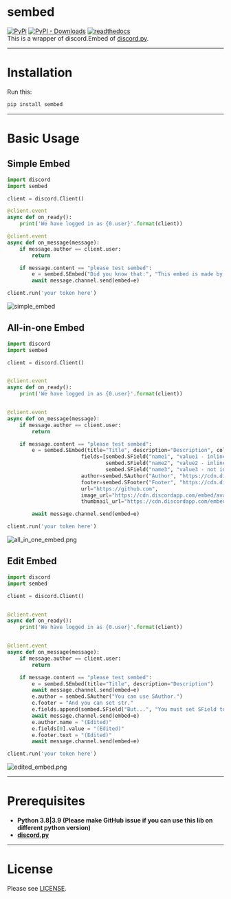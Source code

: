 # sembed
[![PyPi](https://img.shields.io/pypi/v/sembed.svg?style=flat-square)](https://pypi.org/project/sembed/) [![PyPI - Downloads](https://img.shields.io/badge/dynamic/json?style=flat-square&label=downloads&query=%24.total_downloads&url=https%3A%2F%2Fapi.pepy.tech%2Fapi%2Fprojects%2Fsembed)](https://pypi.org/project/sembed/) [![readthedocs](https://readthedocs.org/projects/sembed/badge/?version=latest&style=flat-square)](https://sembed.readthedocs.io)  
This is a wrapper of discord.Embed of [discord.py](https://github.com/Rapptz/discord.py).  
  
***
  
  
Installation
====
Run this:
```bash
pip install sembed
```

***
  
  
Basic Usage
=====

## Simple Embed

```python
import discord
import sembed

client = discord.Client()

@client.event
async def on_ready():
    print('We have logged in as {0.user}'.format(client))

@client.event
async def on_message(message):
    if message.author == client.user:
        return

    if message.content == "please test sembed":
        e = sembed.SEmbed("Did you know that:", "This embed is made by sembed!")
        await message.channel.send(embed=e)

client.run('your token here')
```
![simple_embed](https://raw.githubusercontent.com/sevenc-nanashi/sembed/main/docs/source/_static/simple_embed.png)

## All-in-one Embed

```python
import discord
import sembed

client = discord.Client()


@client.event
async def on_ready():
    print('We have logged in as {0.user}'.format(client))


@client.event
async def on_message(message):
    if message.author == client.user:
        return

    if message.content == "please test sembed":
        e = sembed.SEmbed(title="Title", description="Description", color=0x7289da,
                        fields=[sembed.SField("name1", "value1 - inline", True),
                                sembed.SField("name2", "value2 - inline", True),
                                sembed.SField("name3", "value3 - not inline", False)],
                        author=sembed.SAuthor("Author", "https://cdn.discordapp.com/avatars/686547120534454315/a_14261e094afcbfe4ab3abde42ac86987.gif", "https://discord.com"),
                        footer=sembed.SFooter("Footer", "https://cdn.discordapp.com/embed/avatars/2.png"),
                        url="https://github.com",
                        image_url="https://cdn.discordapp.com/embed/avatars/3.png",
                        thumbnail_url="https://cdn.discordapp.com/embed/avatars/0.png")

        await message.channel.send(embed=e)

client.run('your token here')
```
![all_in_one_embed.png](https://raw.githubusercontent.com/sevenc-nanashi/sembed/main/docs/source/_static/all_in_one_embed.png)

## Edit Embed

```python
import discord
import sembed

client = discord.Client()


@client.event
async def on_ready():
    print('We have logged in as {0.user}'.format(client))


@client.event
async def on_message(message):
    if message.author == client.user:
        return

    if message.content == "please test sembed":
        e = sembed.SEmbed(title="Title", description="Description")
        await message.channel.send(embed=e)
        e.author = sembed.SAuthor("You can use SAuthor.")
        e.footer = "And you can set str."
        e.fields.append(sembed.SField("But...", "You must set SField to fields :("))
        await message.channel.send(embed=e)
        e.author.name = "(Edited)"
        e.fields[0].value = "(Edited)"
        e.footer.text = "(Edited)"
        await message.channel.send(embed=e)

client.run('your token here')
```
![edited_embed.png](https://raw.githubusercontent.com/sevenc-nanashi/sembed/main/docs/source/_static/edited_embed.png)
***

Prerequisites
====
* **Python 3.8|3.9 (Please make GitHub issue if you can use this lib on different python version)**  
* **[discord.py](https://github.com/Rapptz/discord.py)**   
***
  
License
====
Please see [LICENSE](https://github.com/sevenc-nanashi/sembed/blob/main/LICENSE).
